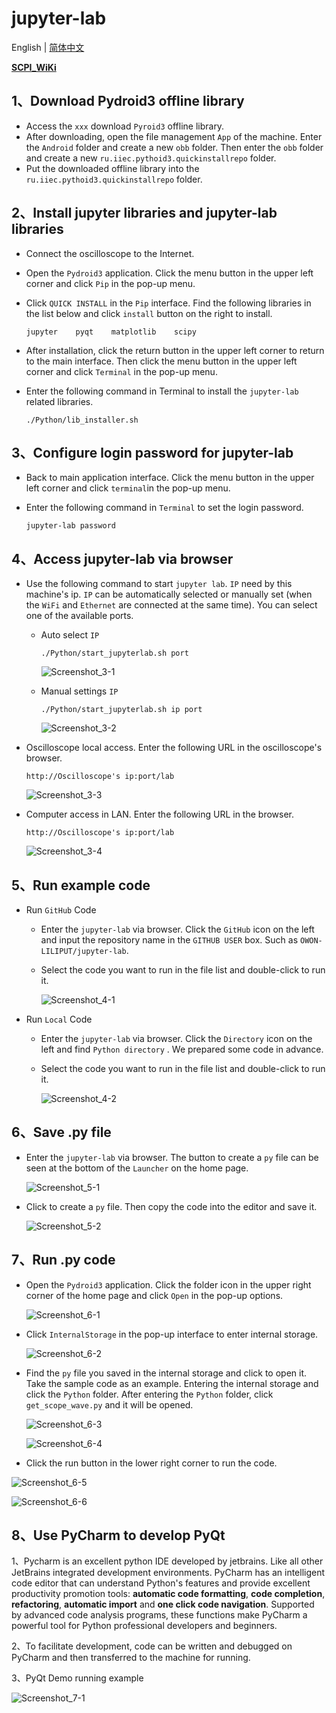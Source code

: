 # jupyter-lab

English | [简体中文](README_zh.md)

[**SCPI_WiKi**](https://github.com/OWON-LILIPUT/jupyter-lab/wiki/SCPI)

## 1、Download Pydroid3 offline library

- Access the `xxx` download `Pyroid3` offline library.
- After downloading, open the file management `App` of the machine. Enter the `Android` folder and create a new `obb` folder. Then enter the `obb` folder and create a new `ru.iiec.pythoid3.quickinstallrepo` folder.
- Put the downloaded offline library into the `ru.iiec.pythoid3.quickinstallrepo` folder.

## 2、Install jupyter libraries and jupyter-lab libraries

- Connect the oscilloscope to the Internet.

- Open the `Pydroid3` application. Click the menu button in the upper left corner and click `Pip` in the pop-up menu.

- Click `QUICK INSTALL` in the `Pip` interface. Find the following libraries in the list below and click `install`  button on the right to install.

  ```
  jupyter    pyqt    matplotlib    scipy
  ```

- After installation, click the return button in the upper left corner to return to the main interface. Then click the menu button in the upper left corner and click `Terminal` in the pop-up menu.

- Enter the following command in Terminal to install the `jupyter-lab` related libraries.

  ```
  ./Python/lib_installer.sh
  ```



## 3、Configure login password for  jupyter-lab

- Back to main application interface. Click the menu button in the upper left corner and click `terminal`in the pop-up menu.

- Enter the following command in `Terminal` to set the login password.

  ```
  jupyter-lab password
  ```

  

## 4、Access jupyter-lab via browser

- Use the following command to start `jupyter lab`. `IP` need by this machine's ip. `IP` can be automatically selected or manually set (when the `WiFi` and `Ethernet` are connected at the same time). You can select one of the available ports.

  - Auto select `IP`

    ```
    ./Python/start_jupyterlab.sh port
    ```

    ![Screenshot_3-1](./resources/Screenshot_3-1.png)

  - Manual settings `IP`

    ```
    ./Python/start_jupyterlab.sh ip port
    ```

    ![Screenshot_3-2](./resources/Screenshot_3-2.png)

- Oscilloscope local access. Enter the following URL in the oscilloscope's browser.

  ```
  http://Oscilloscope's ip:port/lab
  ```

  ![Screenshot_3-3](./resources/Screenshot_3-3.png)

- Computer access in LAN. Enter the following URL in the browser.

  ```
  http://Oscilloscope's ip:port/lab
  ```

  ![Screenshot_3-4](./resources/Screenshot_3-4.png)



## 5、Run example code

- Run `GitHub` Code
  - Enter the `jupyter-lab` via browser. Click the `GitHub` icon on the left and input the repository name in the `GITHUB USER` box. Such as `OWON-LILIPUT/jupyter-lab`.
  
  - Select the code you want to run in the file list and double-click to run it.
  
    ![Screenshot_4-1](./resources/Screenshot_4-1.png)


- Run `Local` Code
  - Enter the `jupyter-lab` via browser.   Click the `Directory` icon on the left and find `Python directory` . We prepared some code in advance.
  
  - Select the code you want to run in the file list and double-click to run it.
  
    ![Screenshot_4-2](./resources/Screenshot_4-2.png)



## 6、Save .py file

- Enter the `jupyter-lab` via browser. The button to create a `py` file can be seen at the bottom of the `Launcher` on the home page.

  ![Screenshot_5-1](./resources/Screenshot_5-1.png)

- Click to create a `py` file. Then copy the code into the editor and save it.

  ![Screenshot_5-2](./resources/Screenshot_5-2.png)



## 7、Run .py code

- Open the `Pydroid3` application. Click the folder icon in the upper right corner of the home page and click `Open` in the pop-up options.

  ![Screenshot_6-1](./resources/Screenshot_6-1.png)

- Click `InternalStorage` in the pop-up interface to enter internal storage.

  ![Screenshot_6-2](./resources/Screenshot_6-2.png)

- Find the `py` file you saved in the internal storage and click to open it. Take the sample code as an example. Entering the internal storage and click the `Python` folder. After entering the `Python` folder, click `get_scope_wave.py` and it will be opened.

  ![Screenshot_6-3](./resources/Screenshot_6-3.png)

  ![Screenshot_6-4](./resources/Screenshot_6-4.png)

- Click the run button in the lower right corner to run the code.

![Screenshot_6-5](./resources/Screenshot_6-5.png)

![Screenshot_6-6](./resources/Screenshot_6-6.png)



## 8、Use PyCharm to develop PyQt

1、Pycharm is an excellent python IDE developed by jetbrains. Like all other JetBrains integrated development environments. PyCharm has an intelligent code editor that can understand Python's features and provide excellent productivity promotion tools: **automatic code formatting**, **code completion**, **refactoring**, **automatic import** and **one click code navigation**. Supported by advanced code analysis programs, these functions make PyCharm a powerful tool for Python professional developers and beginners.

2、To facilitate development, code can be written and debugged on PyCharm and then transferred to the machine for running.

3、PyQt Demo running example

![Screenshot_7-1](./resources/Screenshot_7-1.png)